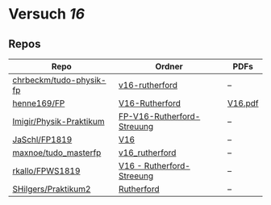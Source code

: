 # Versuch *16*

## Repos

|                           Repo                           |                                                    Ordner                                                     |                                                          PDFs                                                           |
|----------------------------------------------------------|---------------------------------------------------------------------------------------------------------------|-------------------------------------------------------------------------------------------------------------------------|
|[chrbeckm/tudo-physik-fp](../repo/chrbeckm/tudo-physik-fp)|[v16-rutherford](https://github.com/chrbeckm/tudo-physik-fp/tree/master/v16-rutherford)                        |–                                                                                                                        |
|[henne169/FP](../repo/henne169/FP)                        |[V16-Rutherford](https://github.com/henne169/FP/tree/master/V16-Rutherford)                                    |[V16.pdf](https://docs.google.com/viewer?url=https://raw.githubusercontent.com/henne169/FP/master/V16-Rutherford/V16.pdf)|
|[Imigir/Physik-Praktikum](../repo/Imigir/Physik-Praktikum)|[FP-V16-Rutherford-Streuung](https://github.com/Imigir/Physik-Praktikum/tree/master/FP-V16-Rutherford-Streuung)|–                                                                                                                        |
|[JaSchl/FP1819](../repo/JaSchl/FP1819)                    |[V16](https://github.com/JaSchl/FP1819/tree/master/V16)                                                        |–                                                                                                                        |
|[maxnoe/tudo_masterfp](../repo/maxnoe/tudo_masterfp)      |[v16_rutherford](https://github.com/maxnoe/tudo_masterfp/tree/master/v16_rutherford)                           |–                                                                                                                        |
|[rkallo/FPWS1819](../repo/rkallo/FPWS1819)                |[V16 - Rutherford-Streeung](https://github.com/rkallo/FPWS1819/tree/master/V16%20-%20Rutherford-Streeung)      |–                                                                                                                        |
|[SHilgers/Praktikum2](../repo/SHilgers/Praktikum2)        |[Rutherford](https://github.com/SHilgers/Praktikum2/tree/master/Rutherford)                                    |–                                                                                                                        |
